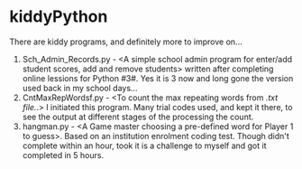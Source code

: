 # kiddyPython
There are kiddy programs, and definitely more to improve on...

1. Sch_Admin_Records.py - <A simple school admin program for enter/add student scores, add and remove students> written after completing online lessions for Python #3#. Yes it is 3 now and long gone the version used back in my school days...
2. CntMaxRepWordsf.py - <To count the max repeating words from *.txt file.*.> I initiated this program. Many trial codes used, and kept it there, to see the output at different stages of the processing the count.
3. hangman.py - <A Game master choosing a pre-defined word for Player 1 to guess>. Based on an institution enrolment coding test. Though didn't complete within an hour, took it is a challenge to myself and got it completed in 5 hours. 
